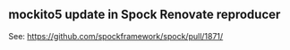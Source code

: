 ## mockito5 update in Spock Renovate reproducer

See: https://github.com/spockframework/spock/pull/1871/

